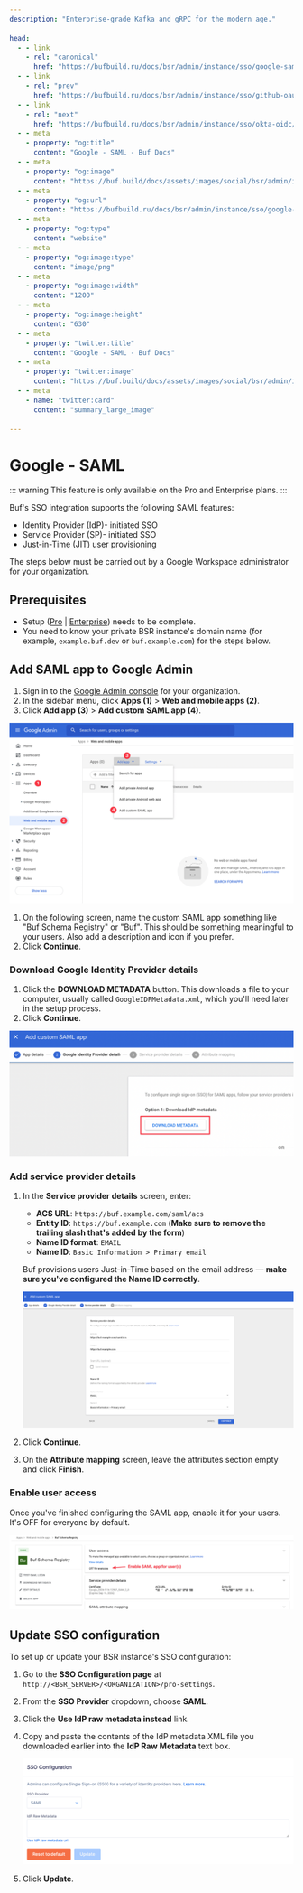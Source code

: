 ```yaml
---
description: "Enterprise-grade Kafka and gRPC for the modern age."

head:
  - - link
    - rel: "canonical"
      href: "https://bufbuild.ru/docs/bsr/admin/instance/sso/google-saml/"
  - - link
    - rel: "prev"
      href: "https://bufbuild.ru/docs/bsr/admin/instance/sso/github-oauth2/"
  - - link
    - rel: "next"
      href: "https://bufbuild.ru/docs/bsr/admin/instance/sso/okta-oidc/"
  - - meta
    - property: "og:title"
      content: "Google - SAML - Buf Docs"
  - - meta
    - property: "og:image"
      content: "https://buf.build/docs/assets/images/social/bsr/admin/instance/sso/google-saml.png"
  - - meta
    - property: "og:url"
      content: "https://bufbuild.ru/docs/bsr/admin/instance/sso/google-saml/"
  - - meta
    - property: "og:type"
      content: "website"
  - - meta
    - property: "og:image:type"
      content: "image/png"
  - - meta
    - property: "og:image:width"
      content: "1200"
  - - meta
    - property: "og:image:height"
      content: "630"
  - - meta
    - property: "twitter:title"
      content: "Google - SAML - Buf Docs"
  - - meta
    - property: "twitter:image"
      content: "https://buf.build/docs/assets/images/social/bsr/admin/instance/sso/google-saml.png"
  - - meta
    - name: "twitter:card"
      content: "summary_large_image"

---
```


# Google - SAML

::: warning
This feature is only available on the Pro and Enterprise plans.
:::

Buf's SSO integration supports the following SAML features:

- Identity Provider (IdP)- initiated SSO
- Service Provider (SP)- initiated SSO
- Just-in-Time (JIT) user provisioning

The steps below must be carried out by a Google Workspace administrator for your organization.

## Prerequisites

- Setup ([Pro](../../setup-pro/) | [Enterprise](../../setup-enterprise/)) needs to be complete.
- You need to know your private BSR instance's domain name (for example, `example.buf.dev` or `buf.example.com`) for the steps below.

## Add SAML app to Google Admin

1.  Sign in to the [Google Admin console](https://admin.google.com) for your organization.
2.  In the sidebar menu, click **Apps (1)** > **Web and mobile apps (2)**.
3.  Click **Add app (3)** > **Add custom SAML app (4)**.

![Google - Add SAML app in Admin panel](../../../../../images/bsr/sso/google-add-saml-app.png)

1.  On the following screen, name the custom SAML app something like "Buf Schema Registry" or "Buf". This should be something meaningful to your users. Also add a description and icon if you prefer.
2.  Click **Continue**.

### Download Google Identity Provider details

1.  Click the **DOWNLOAD METADATA** button. This downloads a file to your computer, usually called `GoogleIDPMetadata.xml`, which you'll need later in the setup process.
2.  Click **Continue**.

![Google - Download metadata](../../../../../images/bsr/sso/google-download-saml.png)

### Add service provider details

1.  In the **Service provider details** screen, enter:

    - **ACS URL**: `https://buf.example.com/saml/acs`
    - **Entity ID**: `https://buf.example.com` (**Make sure to remove the trailing slash that's added by the form**)
    - **Name ID format**: `EMAIL`
    - **Name ID**: `Basic Information > Primary email`

    Buf provisions users Just-in-Time based on the email address — **make sure you've configured the Name ID correctly**.

    ![Google - Service Provider details](../../../../../images/bsr/sso/google-sp.png)

2.  Click **Continue**.
3.  On the **Attribute mapping** screen, leave the attributes section empty and click **Finish**.

### Enable user access

Once you've finished configuring the SAML app, enable it for your users. It's OFF for everyone by default.

![Google - Enable SAML for users](../../../../../images/bsr/sso/google-saml-enable.png)

## Update SSO configuration

To set up or update your BSR instance's SSO configuration:

1.  Go to the **SSO Configuration page** at `http://<BSR_SERVER>/<ORGANIZATION>/pro-settings`.
2.  From the **SSO Provider** dropdown, choose **SAML**.
3.  Click the **Use IdP raw metadata instead** link.
4.  Copy and paste the contents of the IdP metadata XML file you downloaded earlier into the **IdP Raw Metadata** text box.

    ![IdP metadata text entry box](../../../../../images/bsr/sso/google-saml-idp.png)

5.  Click **Update**.
